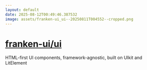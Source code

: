 ```yaml
---
layout: default
date: 2025-08-12T00:49:46.387532
image: assets/franken-ui_ui--20250811T004552--cropped.png
---
```


# [franken-ui/ui](https://github.com/franken-ui/ui)

HTML-first UI components, framework-agnostic, built on UIkit and LitElement
